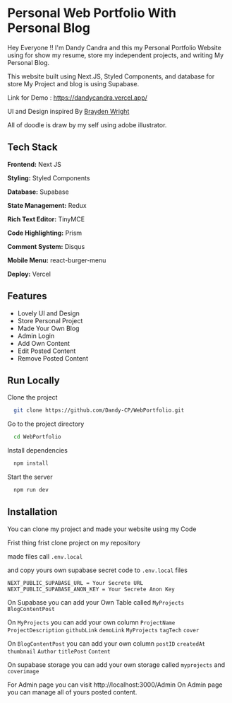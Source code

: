 
# Personal Web Portfolio With Personal Blog

Hey Everyone !! I'm Dandy Candra and this my Personal Portfolio Website 
using for show my resume, store my independent projects, and writing My Personal
Blog.

This website built using Next.JS, Styled Components, and database
for store My Project and blog is using Supabase.

Link for Demo : https://dandycandra.vercel.app/

UI and Design inspired By [Brayden Wright](https://github.com/braydentw/braydentw.io)

All of doodle is draw by my self using adobe illustrator.




## Tech Stack

**Frontend:** Next JS

**Styling:** Styled Components

**Database:** Supabase

**State Management:** Redux

**Rich Text Editor:** TinyMCE

**Code Highlighting:** Prism

**Comment System:** Disqus

**Mobile Menu:** react-burger-menu

**Deploy:** Vercel


## Features

- Lovely UI and Design
- Store Personal Project
- Made Your Own Blog
- Admin Login
- Add Own Content
- Edit Posted Content
- Remove Posted Content
## Run Locally

Clone the project

```bash
  git clone https://github.com/Dandy-CP/WebPortfolio.git
```

Go to the project directory

```bash
  cd WebPortfolio
```

Install dependencies

```bash
  npm install
```

Start the server

```bash
  npm run dev
```


## Installation

You can clone my project and made your website using my Code

Frist thing frist clone project on my repository

made files call ```.env.local```

and copy yours own supabase secret code to ```.env.local``` files


```.env.local
NEXT_PUBLIC_SUPABASE_URL = Your Secrete URL
NEXT_PUBLIC_SUPABASE_ANON_KEY = Your Secrete Anon Key
```

On Supabase you can add your Own Table called ```MyProjects``` 
```BlogContentPost```

On ```MyProjects``` you can add your own column ```ProjectName``` 
```ProjectDescription``` ```githubLink``` ```demoLink```
```MyProjects``` ```tagTech``` ```cover```

On ```BlogContentPost``` you can add your own column ```postID```
```createdAt``` ```thumbnail``` ```Author``` ```titlePost``` ```Content```

On supabase storage you can add your own storage called ```myprojects``` and
```coverimage```

For Admin page you can visit http://localhost:3000/Admin
On Admin page you can manage all of yours posted content.

